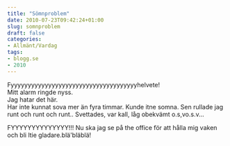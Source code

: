 ```yaml
---
title: "Sömnproblem"
date: 2010-07-23T09:42:24+01:00
slug: somnproblem
draft: false
categories:
- Allmänt/Vardag
tags:
- blogg.se
- 2010
---
```

Fyyyyyyyyyyyyyyyyyyyyyyyyyyyyyyyyyyyyyhelvete!  
Mitt alarm ringde nyss.  
Jag hatar det här.  
Har inte kunnat sova mer än fyra timmar. Kunde itne somna. Sen rullade jag runt och runt och runt.. Svettades, var kall, låg obekvämt o.s,vo.s.v...  
  
FYYYYYYYYYYYYYY!!! Nu ska jag se på the office för att hålla mig vaken och bli ltie gladare.blä'bläblä!